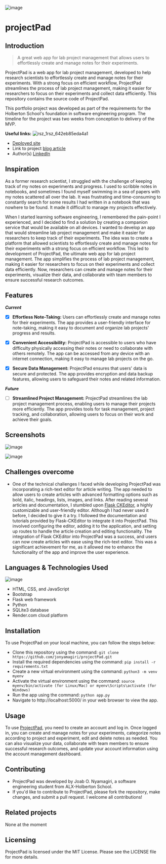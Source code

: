 ![image](https://user-images.githubusercontent.com/95341497/230357459-6e940b17-6157-4691-a2ef-76e084c6f7af.png)

# projectPad

## Introduction

> A great web app for lab project management that allows users to effortlessly create and manage notes for their experiments.

ProjectPad is a web app for lab project management, developed to help research scientists to effortlessly create and manage notes for their experiments. With a strong focus on efficient workflow, ProjectPad streamlines the process of lab project management, making it easier for researchers to focus on their experiments and collect data efficiently. This repository contains the source code of ProjectPad.

This portfolio project was developed as part of the requirements for the Holberton School's foundation in software engineering program. The timeline for the project was two weeks from conception to delivery of the MVP.

**Useful links:** ![rsz_1rsz_642eb85eda4a1](https://user-images.githubusercontent.com/95341497/230377097-5d647aea-0e4c-40c5-809e-d9914c0f47f8.png)

- [Deployed site](https://projectpad.onrender.com/home)
- Link to project [blog article](https://medium.com/@jonyamagiri/introducing-projectpad-754ac88bae9a)
- Author(s) [LinkedIn](https://www.linkedin.com/in/jonyamagiri/)


## Inspiration 
As a former research scientist, I struggled with the challenge of keeping track of my notes on experiments and progress. I used to scribble notes in notebooks, and sometimes I found myself swimming in a sea of papers with my notes scattered all over the lab. It was frustrating and time-consuming to constantly search for some results I had written in a notebook that was nowhere to be found. It made it difficult to manage my projects effectively.

When I started learning software engineering, I remembered the pain-point I experienced, and I decided to find a solution by creating a companion service that would be available on all devices. I wanted to develop an app that would streamline lab project management and make it easier for researchers to keep track of their experiments. The idea was to create a platform that allowed scientists to effortlessly create and manage notes for their experiments with a strong focus on efficient workflow. This led to development of ProjectPad, the ultimate web app for lab project management. The app simplifies the process of lab project management, making it easier for researchers to focus on their experiments and collect data efficiently. Now, researchers can create and manage notes for their experiments, visualize their data, and collaborate with team members to ensure successful research outcomes.


## Features

***Current***

- [x] **Effortless Note-Taking:** Users can effortlessly create and manage notes for their experiments. The app provides a user-friendly interface for note-taking, making it easy to document and organize lab projects' progress and results.

- [x] **Convenient Accessibility:** ProjectPad is accessible to users who have difficulty physically accessing their notes or need to collaborate with others remotely. The app can be accessed from any device with an internet connection, making it easy to manage lab projects on the go.

- [x] **Secure Data Management:** ProjectPad ensures that users' data is secure and protected. The app provides encryption and data backup features, allowing users to safeguard their notes and related information.

***Future***
- [ ] **Streamlined Project Management:** ProjectPad streamlines the lab project management process, enabling users to manage their projects more efficiently. The app provides tools for task management, project tracking, and collaboration, allowing users to focus on their work and achieve their goals.


## Screenshots

![image](https://user-images.githubusercontent.com/95341497/230374341-1279a54e-608d-46df-a672-d480309abd24.png)

![image](https://user-images.githubusercontent.com/95341497/230374917-a450abed-d273-4291-9002-da02a6de876f.png)


## Challenges overcome

- One of the technical challenges I faced while developing ProjectPad was incorporating a rich-text editor for article writing. The app needed to allow users to create articles with advanced formatting options such as bold, italic, headings, lists, images, and links. After reading several articles and documentation, I stumbled upon [Flask CKEditor](https://flask-ckeditor.readthedocs.io/en/latest/), a highly customizable and user-friendly editor. Although I had never used it before, I decided to give it a try. I followed the documentation and tutorials provided by Flask-CKEditor to integrate it into ProjectPad. This involved configuring the editor, adding it to the application, and setting up routes to handle the article creation and editing functionality. The integration of Flask CKEditor into ProjectPad was a success, and users can now create articles with ease using the rich-text editor. This was a significant achievement for me, as it allowed me to enhance the functionality of the app and improve the user experience.

## Languages & Technologies Used

![image](https://user-images.githubusercontent.com/95341497/230384698-b333f827-79df-48c8-9e9e-82c2fea94f5a.png)

- HTML, CSS, and JavaScript
- Bootstrap
- Flask web framework
- Python
- SQLite3 database
- Render.com cloud platform

## Installation
To use ProjectPad on your local machine, you can follow the steps below:

- Clone this repository using the command: ```git clone https://github.com/jonyamagiri/projectPad.git```
- Install the required dependencies using the command: ```pip install -r requirements.txt```
- Create a new virtual environment using the command: ```python3 -m venv myenv```
- Activate the virtual environment using the command: ```source myenv/bin/activate (for Linux/Mac) or myenv\Scripts\activate (for Windows)```
- Run the app using the command: ```python app.py```
- Navigate to http://localhost:5000/ in your web browser to view the app.

## Usage
To use [ProjectPad](https://projectpad.onrender.com/register), you need to create an account and log in. Once logged in, you can create and manage notes for your experiments, categorize notes according to project and experiment, edit and delete notes as needed. You can also visualize your data, collaborate with team members to ensure successful research outcomes, and update your account information using the account management dashboard.

## Contributing
- ProjectPad was developed by Joab O. Nyamagiri, a software engineering student from ALX-Holberton School.
- If you'd like to contribute to ProjectPad, please fork the repository, make changes, and submit a pull request. I welcome all contributions!

## Related projects
None at the moment

## Licensing
ProjectPad is licensed under the MIT License. Please see the LICENSE file for more details.